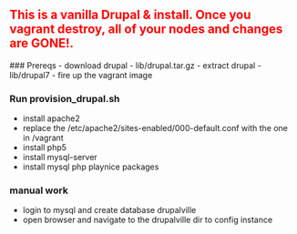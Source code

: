 

<h2 style="color: red;">This is a vanilla Drupal & install. Once you vagrant destroy, all of your nodes and changes are GONE!.</h2>
### Prereqs
- download drupal - lib/drupal.tar.gz
- extract drupal - lib/drupal7
- fire up the vagrant image

### Run provision_drupal.sh
- install apache2
- replace the /etc/apache2/sites-enabled/000-default.conf with the one in /vagrant
- install php5
- install mysql-server
- install mysql php playnice packages

### manual work
- login to mysql and create database drupalville
- open browser and navigate to the drupalville dir to config instance

